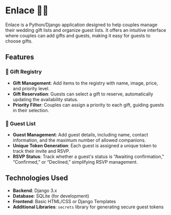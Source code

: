 

# Enlace 🎉💍

Enlace is a Python/Django application designed to help couples manage their wedding gift lists and organize guest lists. It offers an intuitive interface where couples can add gifts and guests, making it easy for guests to choose gifts.

## Features

### 🎁 Gift Registry
- **Gift Management**: Add items to the registry with name, image, price, and priority level.
- **Gift Reservation**: Guests can select a gift to reserve, automatically updating the availability status.
- **Priority Filter**: Couples can assign a priority to each gift, guiding guests in their selection.

### 📝 Guest List
- **Guest Management**: Add guest details, including name, contact information, and the maximum number of allowed companions.
- **Unique Token Generation**: Each guest is assigned a unique token to track their invite and RSVP.
- **RSVP Status**: Track whether a guest's status is “Awaiting confirmation,” “Confirmed,” or “Declined,” simplifying RSVP management.

## Technologies Used
- **Backend**: Django 3.x
- **Database**: SQLite (for development)
- **Frontend**: Basic HTML/CSS or Django Templates
- **Additional Libraries**: `secrets` library for generating secure guest tokens




